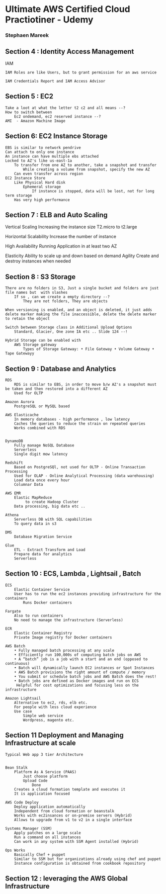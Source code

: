 # Ultimate AWS Certified Cloud Practiotiner - Udemy
### Stephaen Mareek


## Section 4 : Identity Access Management

IAM 

	IAM Roles are like Users, but to grant permission for an aws service
	
	IAM Credentials Report and IAM Access Advisor

## Section 5 : EC2
    Take a loot at what the letter t2 c2 and all means --?
    How to switch between 
        Ec2 ondemand, ec2 reserved instance --?
    AMI  - Amazon Machine Image

## Section 6: EC2 Instance Storage

    EBS is similar to network pendrive
    Can attach to only one instance 
    An instance can have multiple ebs attached
    Locked to AZ's like us-east-1a
        To transfer from one AZ to another, take a snapshot and transfer
            While creating a volume from snapshot, specify the new AZ
        Can even transfer across region
    EC2 Instance Store 
        Like Physical Hard disk
            Ephemeral storage
                If instance is stopped, data will be lost, not for long term storage
        Has very high performance

## Section 7 : ELB and Auto Scaling

Vertical Scaling
	Increasing the instance size
		T2.micro to t2.large

Horizontal Scalability
	Increase the number of instance

High Availability
	Running Application in at least two AZ

Elasticity
	Ability to scale up and down based on demand
Agility
	Create and destroy instances when needed

## Section 8 : S3 Storage
	
	There are no folders in S3, Just a single bucket and folders are just file names but  with slashes
		If so , can we create a empty directory --?
			They are not folders, They are objects
	
	When versioning is enabled, and an object is deleted, it just adds delete marker making the file inaccessible, delete the delete marker to retain the object
	
	Switch between Storage class in Additional Upload Options
		Standard, Glacier, One zone IA etc .. Slide 124 --!
			
	Hybrid Storage can be enabled with
		AWS Storage gateway
			Types of Storage Gateway: • File Gateway • Volume Gateway • Tape Gatewayy
		
		
## Section 9 : Database and Analytics
	
	RDS
		RDS is similar to EBS, in order to move b/w AZ's a snapshot must be taken and then restored into a different AZ
		Used for OLTP
	
	Amazon Aurora
		PostgreSQL or MySQL based
	
	AWS Elasticache 
		In memory databases - high performance , low latency
		Caches the queries to reduce the strain on repeated queries
		Works combined with RDS
			
		
	DynamoDB
		Fully manage NoSQL Database
		Serverless
		Single digit mow latency
		
	Redshift
		Based on PostgreSQl, not used for OLTP - Online Transaction Processing
		Used for OLAP - Online Analytical Processing (data warehousing)
		Load data once every hour
		Columnar Data
		
	AWS EMR
		Elastic MapReduce
			 to create Hadoop Cluster
		Data processing, big data etc ..
	
	Athena
		Serverless DB with SQL capabilities
		To query data in s3
	
	DMS 
		Database Migration Service
	
	Glue
		ETL - Extract Transform and Load
		Prepare data for analytics
		Serverless
	
	
		
		
## Section 10 : ECS, Lambda , Lightsail , Batch

	ECS
		Elastic Container Service
		User has to run the ec2 instances providing infrastructure for the containers
			Runs Docker containers
	
	Fargate
		Also to run containers
		No need to manage the infrastructure (Serverless)
		
	ECR 
		Elastic Container Registry
		Private Image registry for Docker containers
	
	AWS Batch
		• Fully managed batch processing at any scale 
		• Efficiently run 100,000s of computing batch jobs on AWS 
		• A “batch” job is a job with a start and an end (opposed to continuous) 
		• Batch will dynamically launch EC2 instances or Spot Instances 
		• AWS Batch provisions the right amount of compute / memory 
		• You submit or schedule batch jobs and AWS Batch does the rest! 
		• Batch jobs are defined as Docker images and run on ECS 
		 Helpful for cost optimizations and focusing less on the infrastructure
		
	Amazon Lightsail
		Alternative to ec2, rds, elb etc.
		For people with less cloud experience
		Use case
			Simple web service
			Wordpress, magento etc.
		
## Section  11 Deployment and Managing Infrastructure at scale

	Typical Web app 3 tier Architecture
		
	
	Bean Stalk
		Platform As A Service (PAAS)
			Just choose platform
			Upload Code
				Done
		Creates a cloud formation template and executes it
		It is application focused
		
	AWS Code Deploy
		Deploy application automatically
		Independent from cloud formation or beanstalk
		Works with ec2insances or on-premise servers (Hybrid)
		Allows to upgrade from v1 to v2 in a single interface
		
	Systems Manager (SSM)
		Apply patches on a large scale
		Run a command on all instances
		Can work in any system with SSM Agent installed (Hybrid)
		
	Ops Works
		Basically Chef + puppet
		Similar to SSM but for organizations already using chef and puppet
		Instance configuration is obtained from cookbook repository

## Section 12 : leveraging the AWS Global Infrastructure 
	
	
